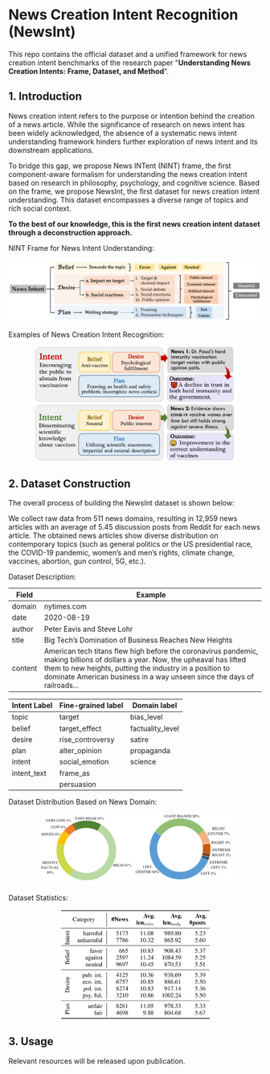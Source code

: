 # News Creation **Intent Recognition (NewsInt)**

This repo contains the official dataset and a unified framework for news creation intent benchmarks of the research paper "**Understanding News Creation Intents: Frame, Dataset, and Method**".

## 1. Introduction

News creation intent refers to the purpose or intention behind the creation of a news article. While the significance of research on news intent has been widely acknowledged, the absence of a systematic news intent understanding framework hinders further exploration of news intent and its downstream applications. 

To bridge this gap, we propose News INTent (NINT) frame, the first component-aware formalism for understanding the news creation intent based on research in philosophy, psychology, and cognitive science. Based on the frame, we propose NewsInt, the first dataset for news creation intent understanding. This dataset encompasses a diverse range of topics and rich social context.

**To the best of our knowledge, this is the first news creation intent dataset through a deconstruction approach.**

NINT Frame for News Intent Understanding:

<div align= center>
<img src="figs/frame.png" width="600px" >
</div>

Examples of News Creation Intent Recognition:

<div align= center>
<img src="figs/motiv.png" width="400px" >
</div>

## 2. Dataset Construction

The overall process of building the NewsInt dataset is shown below:

We collect raw data from 511 news domains, resulting in 12,959 news articles with an average of 5.45 discussion posts from Reddit for each news article. The obtained news articles show diverse distribution on contemporary topics (such as general politics or the US presidential race, the COVID-19 pandemic, women’s and men’s rights, climate change, vaccines, abortion, gun control, 5G, etc.).

Dataset Description:

| Field   | Example                                                      |
| ------- | ------------------------------------------------------------ |
| domain  | nytimes.com                                                  |
| date    | 2020-08-19                                                   |
| author  | Peter Eavis and Steve Lohr                                   |
| title   | Big Tech’s Domination of Business Reaches New Heights        |
| content | American tech titans flew high before the coronavirus pandemic, making billions of dollars a year. Now, the upheaval has lifted them to new heights, putting the industry in a position to dominate American business in a way unseen since the days of railroads... |

| Intent Label | Fine-grained label | Domain label     |
| ------------ | ------------------ | ---------------- |
| topic        | target             | bias_level       |
| belief       | target_effect      | factuality_level |
| desire       | rise_controversy   | satire           |
| plan         | alter_opinion      | propaganda       |
| intent       | social_emotion     | science          |
| intent_text  | frame_as           |                  |
|              | persuasion         |                  |

Dataset Distribution Based on News Domain:

<div align= center>
<img src="figs/domain.png" width="400px" >
</div>

Dataset Statistics:

<div align= center>
<img src="figs/statistic.png" width="300px" >
</div>

## 3. Usage

Relevant resources will be released upon publication.

